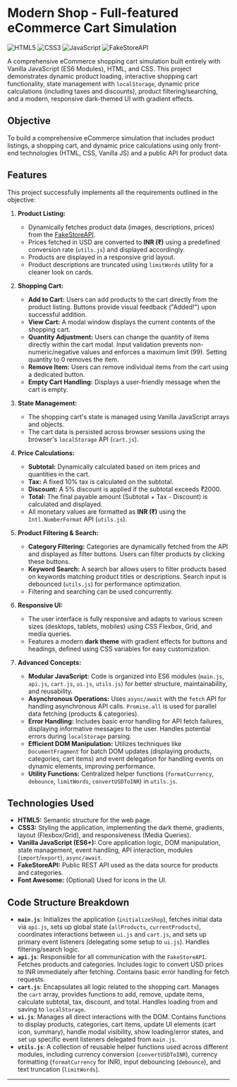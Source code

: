 # <i class="fas fa-store"></i> Modern Shop - Full-featured eCommerce Cart Simulation

![HTML5](https://img.shields.io/badge/HTML5-E34F26?style=for-the-badge&logo=html5&logoColor=white) ![CSS3](https://img.shields.io/badge/CSS3-1572B6?style=for-the-badge&logo=css3&logoColor=white) ![JavaScript](https://img.shields.io/badge/JavaScript-ES6-F7DF1E?style=for-the-badge&logo=javascript&logoColor=black) ![FakeStoreAPI](https://img.shields.io/badge/API-FakeStoreAPI-orange?style=for-the-badge)

A comprehensive eCommerce shopping cart simulation built entirely with Vanilla JavaScript (ES6 Modules), HTML, and CSS. This project demonstrates dynamic product loading, interactive shopping cart functionality, state management with `localStorage`, dynamic price calculations (including taxes and discounts), product filtering/searching, and a modern, responsive dark-themed UI with gradient effects.

<!-- Add a Live Demo link if you deploy it -->
<!-- **[Live Demo](your-deployment-link-here)** -->

## Objective

To build a comprehensive eCommerce simulation that includes product listings, a shopping cart, and dynamic price calculations using only front-end technologies (HTML, CSS, Vanilla JS) and a public API for product data.

## Features

This project successfully implements all the requirements outlined in the objective:

1.  **Product Listing:**
    *   Dynamically fetches product data (images, descriptions, prices) from the [FakeStoreAPI](https://fakestoreapi.com/).
    *   Prices fetched in USD are converted to **INR (₹)** using a predefined conversion rate (`utils.js`) and displayed accordingly.
    *   Products are displayed in a responsive grid layout.
    *   Product descriptions are truncated using `limitWords` utility for a cleaner look on cards.

2.  **Shopping Cart:**
    *   **Add to Cart:** Users can add products to the cart directly from the product listing. Buttons provide visual feedback ("Added!") upon successful addition.
    *   **View Cart:** A modal window displays the current contents of the shopping cart.
    *   **Quantity Adjustment:** Users can change the quantity of items directly within the cart modal. Input validation prevents non-numeric/negative values and enforces a maximum limit (99). Setting quantity to 0 removes the item.
    *   **Remove Item:** Users can remove individual items from the cart using a dedicated button.
    *   **Empty Cart Handling:** Displays a user-friendly message when the cart is empty.

3.  **State Management:**
    *   The shopping cart's state is managed using Vanilla JavaScript arrays and objects.
    *   The cart data is persisted across browser sessions using the browser's `localStorage` API (`cart.js`).

4.  **Price Calculations:**
    *   **Subtotal:** Dynamically calculated based on item prices and quantities in the cart.
    *   **Tax:** A fixed 10% tax is calculated on the subtotal.
    *   **Discount:** A 5% discount is applied if the subtotal exceeds ₹2000.
    *   **Total:** The final payable amount (Subtotal + Tax - Discount) is calculated and displayed.
    *   All monetary values are formatted as **INR (₹)** using the `Intl.NumberFormat` API (`utils.js`).

5.  **Product Filtering & Search:**
    *   **Category Filtering:** Categories are dynamically fetched from the API and displayed as filter buttons. Users can filter products by clicking these buttons.
    *   **Keyword Search:** A search bar allows users to filter products based on keywords matching product titles or descriptions. Search input is debounced (`utils.js`) for performance optimization.
    *   Filtering and searching can be used concurrently.

6.  **Responsive UI:**
    *   The user interface is fully responsive and adapts to various screen sizes (desktops, tablets, mobiles) using CSS Flexbox, Grid, and media queries.
    *   Features a modern **dark theme** with gradient effects for buttons and headings, defined using CSS variables for easy customization.

7.  **Advanced Concepts:**
    *   **Modular JavaScript:** Code is organized into ES6 modules (`main.js`, `api.js`, `cart.js`, `ui.js`, `utils.js`) for better structure, maintainability, and reusability.
    *   **Asynchronous Operations:** Uses `async/await` with the `fetch` API for handling asynchronous API calls. `Promise.all` is used for parallel data fetching (products & categories).
    *   **Error Handling:** Includes basic error handling for API fetch failures, displaying informative messages to the user. Handles potential errors during `localStorage` parsing.
    *   **Efficient DOM Manipulation:** Utilizes techniques like `DocumentFragment` for batch DOM updates (displaying products, categories, cart items) and event delegation for handling events on dynamic elements, improving performance.
    *   **Utility Functions:** Centralized helper functions (`formatCurrency`, `debounce`, `limitWords`, `convertUSDToINR`) in `utils.js`.

## Technologies Used

*   **HTML5:** Semantic structure for the web page.
*   **CSS3:** Styling the application, implementing the dark theme, gradients, layout (Flexbox/Grid), and responsiveness (Media Queries).
*   **Vanilla JavaScript (ES6+):** Core application logic, DOM manipulation, state management, event handling, API interaction, modules (`import`/`export`), `async/await`.
*   **FakeStoreAPI:** Public REST API used as the data source for products and categories.
*   **Font Awesome:** (Optional) Used for icons in the UI.

## Code Structure Breakdown

*   **`main.js`**: Initializes the application (`initializeShop`), fetches initial data via `api.js`, sets up global state (`allProducts`, `currentProducts`), coordinates interactions between `ui.js` and `cart.js`, and sets up primary event listeners (delegating some setup to `ui.js`). Handles filtering/search logic.
*   **`api.js`**: Responsible for all communication with the `FakeStoreAPI`. Fetches products and categories. Includes logic to convert USD prices to INR immediately after fetching. Contains basic error handling for fetch requests.
*   **`cart.js`**: Encapsulates all logic related to the shopping cart. Manages the `cart` array, provides functions to add, remove, update items, calculate subtotal, tax, discount, and total. Handles loading from and saving to `localStorage`.
*   **`ui.js`**: Manages all direct interactions with the DOM. Contains functions to display products, categories, cart items, update UI elements (cart icon, summary), handle modal visibility, show loading/error states, and set up specific event listeners delegated from `main.js`.
*   **`utils.js`**: A collection of reusable helper functions used across different modules, including currency conversion (`convertUSDToINR`), currency formatting (`formatCurrency` for INR), input debouncing (`debounce`), and text truncation (`limitWords`).
---